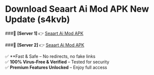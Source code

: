 # Download Seaart Ai Mod APK New Update (s4kvb)  



###🔹 **[Server 1]** 👉 [Seaart Ai Mod APK](https://apkcomod.com?title=Seaart_Ai_Mod_APK) 

###🔹 **[Server 2]** 👉 [Seaart Ai Mod APK](https://apkcomod.com?title=Seaart_Ai_Mod_APK)  

✅ **Fast & Safe – No redirects, no fake links  
✅ **100% Virus-Free & Verified** – Tested for security  
✅ **Premium Features Unlocked** – Enjoy full access  


